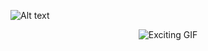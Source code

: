
![Alt text](https://j.gifs.com/wEn4oY.gif)

<div align="center">
    <img src="https://j.gifs.com/wEn4oY.gif" alt="Exciting GIF" style="max-width: 100%; height: auto;">
</div>
